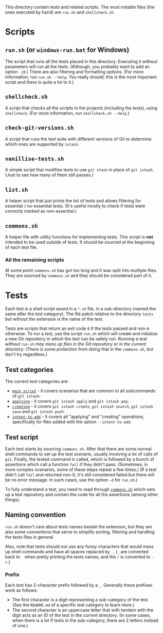 This directory contain tests and related scripts.
The most notable files (the ones executed by hand) are `run.sh` and `shellcheck.sh`.


# Scripts

## `run.sh` (or `windows-run.bat` for Windows)

The script that runs all the tests placed in this directory.
Executing it without parameters will run all the tests.
(Although, you probably want to add an option `-j0`.)
There are also filtering and formatting options.
(For more information, run `run.sh --help`. You really should; this is the most important script and there is quite a lot to it.)

## `shellcheck.sh`

A script that checks all the scripts in the projects (including the tests), using `shellcheck`.
(For more information, run `shellcheck.sh --help`.)

## `check-git-versions.sh`

A script that runs the test suite with different versions of Git to determine which ones are supported by `istash`.

## `vanillise-tests.sh`

A simple script that modifies tests to use `git stash` in place of `git istash`.
(Just to see how many of them still passes.)

## `list.sh`
A helper script that just prints the list of tests and allows filtering for essential / no-essential tests.
(It's useful mostly to check if tests were correctly marked as non-essential.)

## `commons.sh`

A helper file with utility functions for implementing tests.
This script is **not** intended to be used outside of tests.
It should be sourced at the beginning of each test file.

### All the remaining scripts

At some point `commons.sh` has got too long and it was split into multiple files.
They are sourced by `commons.sh` and they should be considered part of it.


# Tests

Each test is a shell script saved in a `*.sh` file, in a sub-directory (named the same after the test category).
The file patch relative to the directory `tests` but without the extension is the name of the test.

Tests are scripts that return an exit code `0` if the tests passed and non-`0` otherwise.
To run a test, use the script `run.sh` which will create and initialize a new Git repository in which the test can be safely run.
*Running a test without `run.sh` may mess up files in the Git repository or in the current directory.*
(There is some protection from doing that in the `commons.sh`, but don't try regardless.)

## Test categories

The current test categories are:
- [`main script`](./main_script/README.md) - it covers scenarios that are common to all subcommands of `git istash`.
- [`applying`](./applying/README.md) - it covers `git istash apply` and `git istash pop`.
- [`creating`](./creating/README.md) - it covers `git istash create`, `git istash snatch`, `git istash save` and `git istash push`.
- [`intent-to-add`](./intent-to-add/README.md) - it covers all "applying" and "creating" operations, specifically for files added with the option `--intent-to-add`.

## Test script

Each test starts by sourcing `commons.sh`.
After that there are some normal shell commands to set up the test scenario, usually involving a lot of calls of `git`.
Finally, the tested command is called, which is followed by a bunch of assertions which call a function `fail` if they didn't pass.
(Sometimes, in more complex scenarios, some of these steps repeat a few times.)
(If a test didn't call `fail` and returned non-0, it's still considered failed but there will be no error message. In such cases, use the option `-d` for `run.sh`.)

To fully understand a test, you need to read through [`commons.sh`](./commons.sh) which sets up a test repository and contain the code for all the assertions (among other things).

## Naming convention

`run.sh` doesn't care about tests names beside the extension, but they are also some conventions that serve to simplify sorting, filtering and handling the tests files in general.

Also, note that tests should not use any funny characters that would mess up shell commands and have all spaces replaced by `_`.
(`_` are converted back to ` ` when pretty printing the tests names, and the `/` is converted to ` -> `.)

### Prefix
Each test has 2-character prefix followed by a `_`.
Generally these prefixes work as follows:
- The first character is a digit representing a sub-category of the test.
  (See the `README.md` of a specific test category to learn more.)
- The second character is an uppercase letter that with tandem with the digit acts as an ID of the test in the current directory.
  (In some cases, when there is a lot if tests in the sub-category, there are 2 letters instead of one.)
